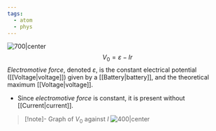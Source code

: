 ```yaml
---
tags:
  - atom
  - phys
---
```

![700|center](battery-electromotive-force.excalidraw)
$$ V_{0} = \varepsilon - Ir $$
*Electromotive force*, denoted $\varepsilon$, is the constant electrical potential ([[Voltage|voltage]]) given by a [[Battery|battery]], and the theoretical maximum [[Voltage|voltage]].
- Since *electromotive force* is constant, it is present without [[Current|current]].

> [!note]- Graph of $V_{0}$ against $I$
>![400|center](electromotive-force-graph.excalidraw)